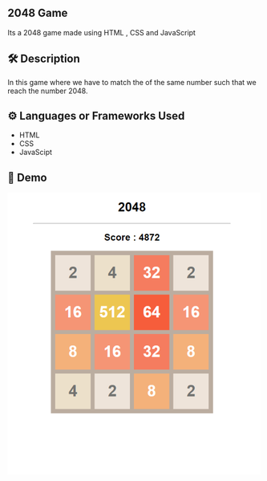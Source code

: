 ## 2048 Game
Its a 2048 game made using HTML , CSS and JavaScript

## 🛠️ Description

In this game where we have to match the of the same number such that we reach the number 2048.  

## ⚙️ Languages or Frameworks Used
   <ul>
     <li>HTML</li>
     <li>CSS</li>
     <li>JavaScipt</li>
   </ul>

## 🌟 Demo

![](demo.png)

